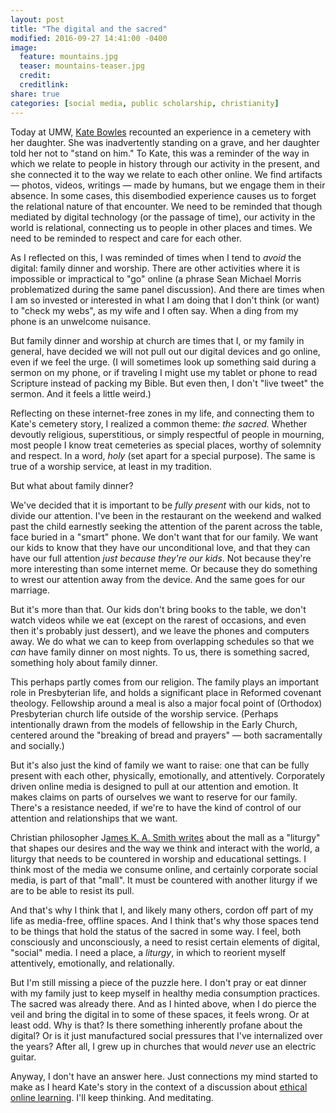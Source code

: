 ```yaml
---
layout: post
title: "The digital and the sacred"
modified: 2016-09-27 14:41:00 -0400
image:
  feature: mountains.jpg
  teaser: mountains-teaser.jpg
  credit:
  creditlink:
share: true
categories: [social media, public scholarship, christianity]
---
```


Today at UMW, <a href="https://twitter.com/katemfd">Kate Bowles</a> recounted an experience in a cemetery with her daughter. She was inadvertently standing on a grave, and her daughter told her not to "stand on him." To Kate, this was a reminder of the way in which we relate to people in history through our activity in the present, and she connected it to the way we relate to each other online. We find artifacts ― photos, videos, writings ― made by humans, but we engage them in their absence. In some cases, this disembodied experience causes us to forget the relational nature of that encounter. We need to be reminded that though mediated by digital technology (or the passage of time), our activity in the world is relational, connecting us to people in other places and times. We need to be reminded to respect and care for each other.

As I reflected on this, I was reminded of times when I tend to *avoid* the digital: family dinner and worship. There are other activities where it is impossible or impractical to "go" online (a phrase Sean Michael Morris problematized during the same panel discussion). And there are times when I am so invested or interested in what I am doing that I don't think (or want) to "check my webs", as my wife and I often say. When a ding from my phone is an unwelcome nuisance.

But family dinner and worship at church are times that I, or my family in general, have decided we will not pull out our digital devices and go online, even if we feel the urge. (I will sometimes look up something said during a sermon on my phone, or if traveling I might use my tablet or phone to read Scripture instead of packing my Bible. But even then, I don't "live tweet" the sermon. And it feels a little weird.)

Reflecting on these internet-free zones in my life, and connecting them to Kate's cemetery story, I realized a common theme: *the sacred.* Whether devoutly religious, superstitious, or simply respectful of people in mourning, most people I know treat cemeteries as special places, worthy of solemnity and respect. In a word, *holy* (set apart for a special purpose). The same is true of a worship service, at least in my tradition.

But what about family dinner?

We've decided that it is important to be *fully present* with our kids, not to divide our attention. I've been in the restaurant on the weekend and walked past the child earnestly seeking the attention of the parent across the table, face buried in a "smart" phone. We don't want that for our family. We want our kids to know that they have our unconditional love, and that they can have our full attention *just because they're our kids*. Not because they're more interesting than some internet meme. Or because they do something to wrest our attention away from the device. And the same goes for our marriage.

But it's more than that. Our kids don't bring books to the table, we don't watch videos while we eat (except on the rarest of occasions, and even then it's probably just dessert), and we leave the phones and computers away. We do what we can to keep from overlapping schedules so that we *can* have family dinner on most nights. To us, there is something sacred, something holy about family dinner.

This perhaps partly comes from our religion. The family plays an important role in Presbyterian life, and holds a significant place in Reformed covenant theology. Fellowship around a meal is also a major focal point of (Orthodox) Presbyterian church life outside of the worship service. (Perhaps intentionally drawn from the models of fellowship in the Early Church, centered around the "breaking of bread and prayers" ― both sacramentally and socially.)

But it's also just the kind of family we want to raise: one that can be fully present with each other, physically, emotionally, and attentively. Corporately driven online media is designed to pull at our attention and emotion. It makes claims on parts of ourselves we want to reserve for our family. There's a resistance needed, if we're to have the kind of control of our attention and relationships that we want.

Christian philosopher J<a href="https://openlibrary.org/books/OL23186199M/Desiring_the_kingdom">ames K. A. Smith writes</a> about the mall as a "liturgy" that shapes our desires and the way we think and interact with the world, a liturgy that needs to be countered in worship and educational settings. I think most of the media we consume online, and certainly corporate social media, is part of that "mall". It must be countered with another liturgy if we are to be able to resist its pull.

And that's why I think that I, and likely many others, cordon off part of my life as media-free, offline spaces. And I think that's why those spaces tend to be things that hold the status of the sacred in some way. I feel, both consciously and unconsciously, a need to resist certain elements of digital, "social" media. I need a place, a *liturgy*, in which to reorient myself attentively, emotionally, and relationally.

But I'm still missing a piece of the puzzle here. I don't pray or eat dinner with my family just to keep myself in healthy media consumption practices. The sacred was already there. And as I hinted above, when I do pierce the veil and bring the digital in to some of these spaces, it feels wrong. Or at least odd. Why is that? Is there something inherently profane about the digital? Or is it just manufactured social pressures that I've internalized over the years? After all, I grew up in churches that would *never* use an electric guitar.

Anyway, I don't have an answer here. Just connections my mind started to make as I heard Kate's story in the context of a discussion about <a href="http://umwdtlt.com/ethical-online-learning-a-town-hall/">ethical online learning</a>. I'll keep thinking. And meditating.
